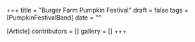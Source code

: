 +++
title = "Burger Farm Pumpkin Festival"
draft = false
tags = [PumpkinFestivalBand]
date = ""

[Article]
contributors = []
gallery = []
+++